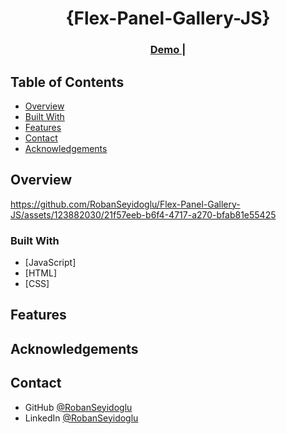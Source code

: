 <!-- Please update value in the {}  -->

<h1 align="center">{Flex-Panel-Gallery-JS}</h1>

<div align="center">
  <h3>
    <a href="https://robanseyidoglu.github.io/Flex-Panel-Gallery-JS/" >
      Demo
    </a>
    <span> | </span>
   
 
  </h3>
</div>

<!-- TABLE OF CONTENTS -->

## Table of Contents

- [Overview](#overview)
- [Built With](#built-with)
- [Features](#features)
- [Contact](#contact)
- [Acknowledgements](#acknowledgements)

<!-- OVERVIEW -->

## Overview

https://github.com/RobanSeyidoglu/Flex-Panel-Gallery-JS/assets/123882030/21f57eeb-b6f4-4717-a270-bfab81e55425






### Built With

<!-- This section should list any major frameworks that you built your project using. Here are a few examples.-->

- [JavaScript]
- [HTML]
- [CSS]

## Features

## Acknowledgements

## Contact

- GitHub [@RobanSeyidoglu](https://github.com/RobanSeyidoglu)
- LinkedIn [@RobanSeyidoglu](https://www.linkedin.com/in/roban-seyidoglu/)
